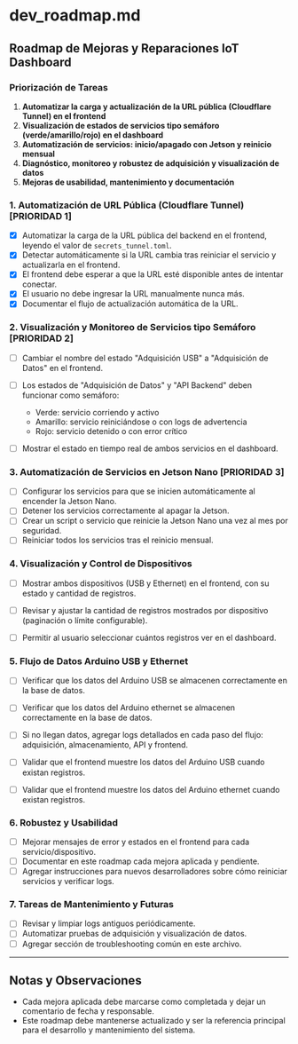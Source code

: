 # dev_roadmap.md


## Roadmap de Mejoras y Reparaciones IoT Dashboard

### Priorización de Tareas
1. **Automatizar la carga y actualización de la URL pública (Cloudflare Tunnel) en el frontend**
2. **Visualización de estados de servicios tipo semáforo (verde/amarillo/rojo) en el dashboard**
3. **Automatización de servicios: inicio/apagado con Jetson y reinicio mensual**
4. **Diagnóstico, monitoreo y robustez de adquisición y visualización de datos**
5. **Mejoras de usabilidad, mantenimiento y documentación**



### 1. Automatización de URL Pública (Cloudflare Tunnel) [PRIORIDAD 1]
- [x] Automatizar la carga de la URL pública del backend en el frontend, leyendo el valor de `secrets_tunnel.toml`. <!-- 2025-07-31 Denniels: Implementado y validado -->
- [x] Detectar automáticamente si la URL cambia tras reiniciar el servicio y actualizarla en el frontend. <!-- 2025-07-31 Denniels: Implementado y validado -->
- [x] El frontend debe esperar a que la URL esté disponible antes de intentar conectar. <!-- 2025-07-31 Denniels: Implementado y validado -->
- [x] El usuario no debe ingresar la URL manualmente nunca más. <!-- 2025-07-31 Denniels: Implementado y validado -->
- [x] Documentar el flujo de actualización automática de la URL. <!-- 2025-07-31 Denniels: Implementado y validado -->

### 2. Visualización y Monitoreo de Servicios tipo Semáforo [PRIORIDAD 2]
- [ ] Cambiar el nombre del estado "Adquisición USB" a "Adquisición de Datos" en el frontend.
- [ ] Los estados de "Adquisición de Datos" y "API Backend" deben funcionar como semáforo:
    - Verde: servicio corriendo y activo
    - Amarillo: servicio reiniciándose o con logs de advertencia
    - Rojo: servicio detenido o con error crítico
- [ ] Mostrar el estado en tiempo real de ambos servicios en el dashboard.


### 3. Automatización de Servicios en Jetson Nano [PRIORIDAD 3]
- [ ] Configurar los servicios para que se inicien automáticamente al encender la Jetson Nano.
- [ ] Detener los servicios correctamente al apagar la Jetson.
- [ ] Crear un script o servicio que reinicie la Jetson Nano una vez al mes por seguridad.
- [ ] Reiniciar todos los servicios tras el reinicio mensual.
### 4. Visualización y Control de Dispositivos
- [ ] Mostrar ambos dispositivos (USB y Ethernet) en el frontend, con su estado y cantidad de registros.
- [ ] Revisar y ajustar la cantidad de registros mostrados por dispositivo (paginación o límite configurable).
- [ ] Permitir al usuario seleccionar cuántos registros ver en el dashboard.


### 5. Flujo de Datos Arduino USB y Ethernet
- [ ] Verificar que los datos del Arduino USB se almacenen correctamente en la base de datos.
- [ ] Verificar que los datos del Arduino ethernet se almacenen correctamente en la base de datos.
- [ ] Si no llegan datos, agregar logs detallados en cada paso del flujo: adquisición, almacenamiento, API y frontend.
- [ ] Validar que el frontend muestre los datos del Arduino USB cuando existan registros.
- [ ] Validar que el frontend muestre los datos del Arduino ethernet cuando existan registros.


### 6. Robustez y Usabilidad
- [ ] Mejorar mensajes de error y estados en el frontend para cada servicio/dispositivo.
- [ ] Documentar en este roadmap cada mejora aplicada y pendiente.
- [ ] Agregar instrucciones para nuevos desarrolladores sobre cómo reiniciar servicios y verificar logs.

### 7. Tareas de Mantenimiento y Futuras
- [ ] Revisar y limpiar logs antiguos periódicamente.
- [ ] Automatizar pruebas de adquisición y visualización de datos.
- [ ] Agregar sección de troubleshooting común en este archivo.

---

## Notas y Observaciones
- Cada mejora aplicada debe marcarse como completada y dejar un comentario de fecha y responsable.
- Este roadmap debe mantenerse actualizado y ser la referencia principal para el desarrollo y mantenimiento del sistema.
